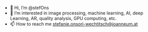 - 👋 Hi, I’m @stefOns
- 👀 I’m interested in image processing, machine learning, AI, deep Learning, AR, quality analysis, GPU computing, etc.
- 📫 How to reach me stefanie.onsori-wechtitsch@joanneum.at

<!---
stefOns/stefOns is a ✨ special ✨ repository because its `README.md` (this file) appears on your GitHub profile.
You can click the Preview link to take a look at your changes.
--->
